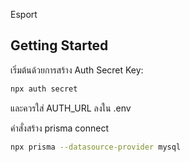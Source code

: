 Esport

## Getting Started

เริ่มต้นด้วยการสร้าง Auth Secret Key:

```bash
npx auth secret
```
และควรใส่ AUTH_URL ลงใน .env

คำสั่งสร้าง prisma connect

```bash
npx prisma --datasource-provider mysql
```
